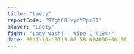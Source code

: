 ```yaml
---
title: "Laety"
reportCode: "9VghCRJvynYPpxG1"
player: "Laety"
fight: "Lady Vashj - Wipe 1 (18%)"
date: 2021-10-10T19:07:58.024000+00:00
---
```


